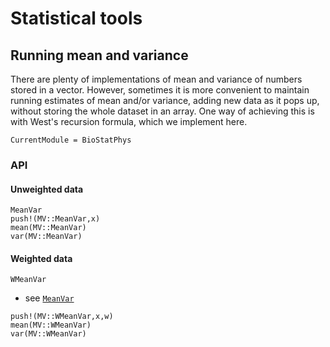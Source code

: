 # Statistical tools

## Running mean and variance

There are plenty of implementations of mean and variance of numbers stored in a vector.  However, sometimes  it is more convenient to maintain running estimates of mean and/or variance, adding new data as it pops up, without storing the whole dataset in an array.  One way of achieving this is with West's recursion formula, which we implement here.

```@meta
CurrentModule = BioStatPhys
```

### API

#### Unweighted data
```@docs
MeanVar
push!(MV::MeanVar,x)
mean(MV::MeanVar)
var(MV::MeanVar)
```

#### Weighted data
```@docs
WMeanVar
```
- see [`MeanVar`](@ref)
```@docs
push!(MV::WMeanVar,x,w)
mean(MV::WMeanVar)
var(MV::WMeanVar)
```
